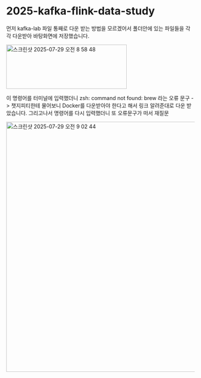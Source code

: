 # 2025-kafka-flink-data-study
먼저 kafka-lab 파일 통째로 다운 받는 방법을 모르겠어서 폴더안에 있는 파일들을 각각 다운받아 바탕화면에 저장했습니다.

<img width="322" height="118" alt="스크린샷 2025-07-29 오전 8 58 48" src="https://github.com/user-attachments/assets/003fc1e3-d48a-40b0-b7d9-c68df471b481" />

이 명령어를 터미널에 입력했더니 zsh: command not found: brew 라는 오류 문구 -> 챗지피티한테 물어보니 Docker를 다운받아야 한다고 해서 링크 알려준대로 다운 받았습니다.
그리고나서 명령어를 다시 입력했더니 또 오류문구가 떠서 재질문

<img width="870" height="668" alt="스크린샷 2025-07-29 오전 9 02 44" src="https://github.com/user-attachments/assets/b8d8f0e4-098d-46d8-a6ca-bf09a4070074" />

